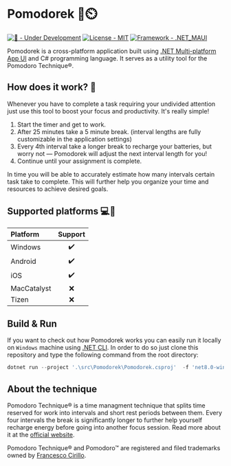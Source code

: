 # Pomodorek 🍅⏲️

[![🚧 - Under Development](https://img.shields.io/badge/🚧-Under_Development-yellow)](./README.md)
[![License - MIT](https://img.shields.io/badge/License-MIT-B90E0A)](./LICENSE)
[![Framework - .NET_MAUI](https://img.shields.io/badge/Framework-.NET_MAUI-201155)](https://dotnet.microsoft.com/en-us/apps/maui)

Pomodorek is a cross-platform application built using <a href="https://dotnet.microsoft.com/en-us/apps/maui">.NET Multi-platform App UI</a> and C# programming language. It serves as a utility tool for the Pomodoro Technique®.

## How does it work? 🤔

Whenever you have to complete a task requiring your undivided attention just use this tool to boost your focus and productivity. It's really simple!
1. Start the timer and get to work.
2. After 25 minutes take a 5 minute break. (interval lengths are fully customizable in the application settings)
3. Every 4th interval take a longer break to recharge your batteries, but worry not — Pomodorek will adjust the next interval length for you!
4. Continue until your assignment is complete.

In time you will be able to accurately estimate how many intervals certain task take to complete. This will further help you organize your time and resources to achieve desired goals.

## Supported platforms 💻📱

| Platform    | Support |
|:------------|:-------:|
| Windows     |   ✔️   |
| Android     |   ✔️   |
| iOS         |   ✔️   |
| MacCatalyst |   ❌   |
| Tizen       |   ❌   |

## Build & Run
If you want to check out how Pomodorek works you can easily run it locally on `Windows` machine using <a href="https://learn.microsoft.com/en-us/dotnet/core/tools/">.NET CLI</a>. In order to do so just clone this repository and type the following command from the root directory:
```powershell
dotnet run --project '.\src\Pomodorek\Pomodorek.csproj'  -f 'net8.0-windows10.0.20348.0' -c Debug -p:PublishReadyToRun=true -p:WindowsPackageType=None
```

## About the technique
Pomodoro Technique® is a time managment technique that splits time reserved for work into intervals and short rest periods between them. Every four intervals the break is significantly longer to further help yourself recharge energy before going into another focus session. Read more about it at the <a href="https://www.pomodorotechnique.com/">official website</a>.

Pomodoro Technique® and Pomodoro™ are registered and filed trademarks owned by <a href="https://francescocirillo.com/">Francesco Cirillo</a>.
